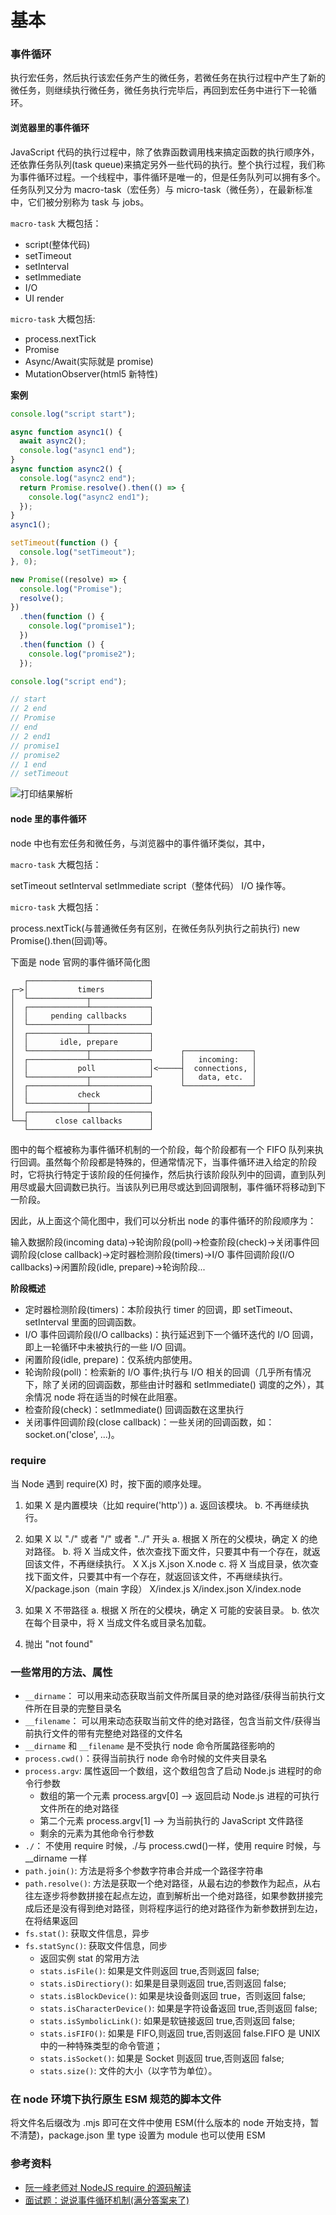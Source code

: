 # 基本

### 事件循环

执行宏任务，然后执行该宏任务产生的微任务，若微任务在执行过程中产生了新的微任务，则继续执行微任务，微任务执行完毕后，再回到宏任务中进行下一轮循环。

#### 浏览器里的事件循环

JavaScript 代码的执行过程中，除了依靠函数调用栈来搞定函数的执行顺序外，还依靠任务队列(task queue)来搞定另外一些代码的执行。整个执行过程，我们称为事件循环过程。一个线程中，事件循环是唯一的，但是任务队列可以拥有多个。任务队列又分为 macro-task（宏任务）与 micro-task（微任务），在最新标准中，它们被分别称为 task 与 jobs。

`macro-task` 大概包括：

- script(整体代码)
- setTimeout
- setInterval
- setImmediate
- I/O
- UI render

`micro-task` 大概包括:

- process.nextTick
- Promise
- Async/Await(实际就是 promise)
- MutationObserver(html5 新特性)

**案例**

```js
console.log("script start");

async function async1() {
  await async2();
  console.log("async1 end");
}
async function async2() {
  console.log("async2 end");
  return Promise.resolve().then(() => {
    console.log("async2 end1");
  });
}
async1();

setTimeout(function () {
  console.log("setTimeout");
}, 0);

new Promise((resolve) => {
  console.log("Promise");
  resolve();
})
  .then(function () {
    console.log("promise1");
  })
  .then(function () {
    console.log("promise2");
  });

console.log("script end");

// start
// 2 end
// Promise
// end
// 2 end1
// promise1
// promise2
// 1 end
// setTimeout
```

![打印结果解析](./案例解析.png)

#### node 里的事件循环

node 中也有宏任务和微任务，与浏览器中的事件循环类似，其中，

`macro-task` 大概包括：

setTimeout
setInterval
setImmediate
script（整体代码）
I/O 操作等。

`micro-task` 大概包括：

process.nextTick(与普通微任务有区别，在微任务队列执行之前执行)
new Promise().then(回调)等。

下面是 node 官网的事件循环简化图

```
   ┌───────────────────────────┐
┌─>│           timers          │
│  └─────────────┬─────────────┘
│  ┌─────────────┴─────────────┐
│  │     pending callbacks     │
│  └─────────────┬─────────────┘
│  ┌─────────────┴─────────────┐
│  │       idle, prepare       │
│  └─────────────┬─────────────┘      ┌───────────────┐
│  ┌─────────────┴─────────────┐      │   incoming:   │
│  │           poll            │<─────┤  connections, │
│  └─────────────┬─────────────┘      │   data, etc.  │
│  ┌─────────────┴─────────────┐      └───────────────┘
│  │           check           │
│  └─────────────┬─────────────┘
│  ┌─────────────┴─────────────┐
└──┤      close callbacks      │
   └───────────────────────────┘
```

图中的每个框被称为事件循环机制的一个阶段，每个阶段都有一个 FIFO 队列来执行回调。虽然每个阶段都是特殊的，但通常情况下，当事件循环进入给定的阶段时，它将执行特定于该阶段的任何操作，然后执行该阶段队列中的回调，直到队列用尽或最大回调数已执行。当该队列已用尽或达到回调限制，事件循环将移动到下一阶段。

因此，从上面这个简化图中，我们可以分析出 node 的事件循环的阶段顺序为：

输入数据阶段(incoming data)->轮询阶段(poll)->检查阶段(check)->关闭事件回调阶段(close callback)->定时器检测阶段(timers)->I/O 事件回调阶段(I/O callbacks)->闲置阶段(idle, prepare)->轮询阶段...

**阶段概述**

- 定时器检测阶段(timers)：本阶段执行 timer 的回调，即 setTimeout、setInterval 里面的回调函数。
- I/O 事件回调阶段(I/O callbacks)：执行延迟到下一个循环迭代的 I/O 回调，即上一轮循环中未被执行的一些 I/O 回调。
- 闲置阶段(idle, prepare)：仅系统内部使用。
- 轮询阶段(poll)：检索新的 I/O 事件;执行与 I/O 相关的回调（几乎所有情况下，除了关闭的回调函数，那些由计时器和 setImmediate() 调度的之外），其余情况 node 将在适当的时候在此阻塞。
- 检查阶段(check)：setImmediate() 回调函数在这里执行
- 关闭事件回调阶段(close callback)：一些关闭的回调函数，如：socket.on('close', ...)。

### require

当 Node 遇到 require(X) 时，按下面的顺序处理。

1. 如果 X 是内置模块（比如 require('http'）)
   a. 返回该模块。
   b. 不再继续执行。

2. 如果 X 以 "./" 或者 "/" 或者 "../" 开头
   a. 根据 X 所在的父模块，确定 X 的绝对路径。
   b. 将 X 当成文件，依次查找下面文件，只要其中有一个存在，就返回该文件，不再继续执行。
   X
   X.js
   X.json
   X.node
   c. 将 X 当成目录，依次查找下面文件，只要其中有一个存在，就返回该文件，不再继续执行。
   X/package.json（main 字段）
   X/index.js
   X/index.json
   X/index.node

3. 如果 X 不带路径
   a. 根据 X 所在的父模块，确定 X 可能的安装目录。
   b. 依次在每个目录中，将 X 当成文件名或目录名加载。

4. 抛出 "not found"

### 一些常用的方法、属性

- `__dirname`： 可以用来动态获取当前文件所属目录的绝对路径/获得当前执行文件所在目录的完整目录名
- `__filename`： 可以用来动态获取当前文件的绝对路径，包含当前文件/获得当前执行文件的带有完整绝对路径的文件名
- `__dirname` 和 `__filename` 是不受执行 node 命令所属路径影响的
  <br/>
- `process.cwd()`：获得当前执行 node 命令时候的文件夹目录名
- `process.argv`: 属性返回一个数组，这个数组包含了启动 Node.js 进程时的命令行参数
  - 数组的第一个元素 process.argv[0] ——> 返回启动 Node.js 进程的可执行文件所在的绝对路径
  - 第二个元素 process.argv[1] ——> 为当前执行的 JavaScript 文件路径
  - 剩余的元素为其他命令行参数
- `./`： 不使用 require 时候，./与 process.cwd()一样，使用 require 时候，与\_\_dirname 一样
  <br/>
- `path.join()`: 方法是将多个参数字符串合并成一个路径字符串
- `path.resolve()`: 方法是获取一个绝对路径，从最右边的参数作为起点，从右往左逐步将参数拼接在起点左边，直到解析出一个绝对路径，如果参数拼接完成后还是没有得到绝对路径，则将程序运行的绝对路径作为新参数拼到左边，在将结果返回
  <br/>
- `fs.stat()`: 获取文件信息，异步
- `fs.statSync()`: 获取文件信息，同步
  - 返回实例 stat 的常用方法
  - `stats.isFile()`: 如果是文件则返回 true,否则返回 false;
  - `stats.isDirectiory()`: 如果是目录则返回 true,否则返回 false;
  - `stats.isBlockDevice()`: 如果是块设备则返回 true，否则返回 false;
  - `stats.isCharacterDevice()`: 如果是字符设备返回 true,否则返回 false;
  - `stats.isSymbolicLink()`: 如果是软链接返回 true,否则返回 false;
  - `stats.isFIFO()`: 如果是 FIFO,则返回 true,否则返回 false.FIFO 是 UNIX 中的一种特殊类型的命令管道；
  - `stats.isSocket()`: 如果是 Socket 则返回 true,否则返回 false;
  - `stats.size()`: 文件的大小（以字节为单位）。

### 在 node 环境下执行原生 ESM 规范的脚本文件

将文件名后缀改为 .mjs 即可在文件中使用 ESM(什么版本的 node 开始支持，暂不清楚)，package.json 里 type 设置为 module 也可以使用 ESM

### 参考资料

- [阮一峰老师对 NodeJS require 的源码解读](https://baijiahao.baidu.com/s?id=1751105879667023594&wfr=spider&for=pc)
- [面试题：说说事件循环机制(满分答案来了)](https://juejin.cn/post/6844904079353708557?searchId=20240509112839C1C97E215B2BC58914C5#heading-4)
